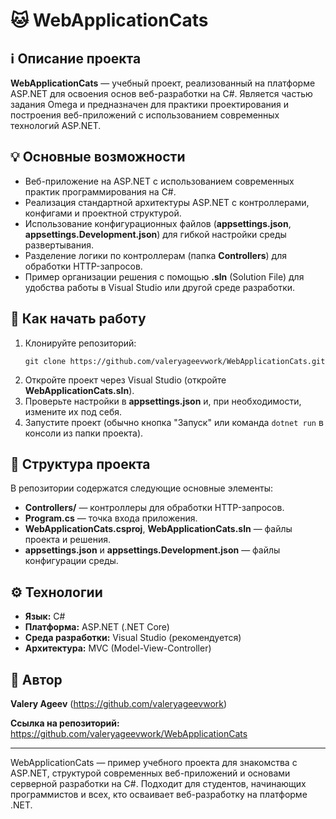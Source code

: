 <h1>🐱 WebApplicationCats</h1>
<h2>ℹ️ Описание проекта</h2>
<p><strong>WebApplicationCats</strong> — учебный проект, реализованный на платформе ASP.NET для освоения основ веб-разработки на C#. Является частью задания Omega и предназначен для практики проектирования и построения веб-приложений с использованием современных технологий ASP.NET.</p>
<h2>💡 Основные возможности</h2>
<ul>
<li>Веб-приложение на ASP.NET с использованием современных практик программирования на C#.</li>
<li>Реализация стандартной архитектуры ASP.NET с контроллерами, конфигами и проектной структурой.</li>
<li>Использование конфигурационных файлов (<strong>appsettings.json</strong>, <strong>appsettings.Development.json</strong>) для гибкой настройки среды развертывания.</li>
<li>Разделение логики по контроллерам (папка <strong>Controllers</strong>) для обработки HTTP-запросов.</li>
<li>Пример организации решения с помощью <strong>.sln</strong> (Solution File) для удобства работы в Visual Studio или другой среде разработки.</li>
</ul>
<h2>🚀 Как начать работу</h2>
<ol>
<li>Клонируйте репозиторий:<pre><code>git clone https://github.com/valeryageevwork/WebApplicationCats.git
</code></pre>
</li>
<li>Откройте проект через Visual Studio (откройте <strong>WebApplicationCats.sln</strong>).</li>
<li>Проверьте настройки в <strong>appsettings.json</strong> и, при необходимости, измените их под себя.</li>
<li>Запустите проект (обычно кнопка "Запуск" или команда <code>dotnet run</code> в консоли из папки проекта).</li>
</ol>
<h2>📂 Структура проекта</h2>
<p>В репозитории содержатся следующие основные элементы:</p>
<ul>
<li><strong>Controllers/</strong> — контроллеры для обработки HTTP-запросов.</li>
<li><strong>Program.cs</strong> — точка входа приложения.</li>
<li><strong>WebApplicationCats.csproj</strong>, <strong>WebApplicationCats.sln</strong> — файлы проекта и решения.</li>
<li><strong>appsettings.json</strong> и <strong>appsettings.Development.json</strong> — файлы конфигурации среды.</li>
</ul>
<h2>⚙️ Технологии</h2>
<ul>
<li><strong>Язык:</strong> C#</li>
<li><strong>Платформа:</strong> ASP.NET (.NET Core)</li>
<li><strong>Среда разработки:</strong> Visual Studio (рекомендуется)</li>
<li><strong>Архитектура:</strong> MVC (Model-View-Controller)</li>
</ul>
<h2>👤 Автор</h2>
<p><strong>Valery Ageev</strong> (<a href="https://github.com/valeryageevwork">https://github.com/valeryageevwork</a>)</p>
<p><strong>Ссылка на репозиторий:</strong><br><a href="https://github.com/valeryageevwork/WebApplicationCats">https://github.com/valeryageevwork/WebApplicationCats</a></p>
<hr>
<p>WebApplicationCats — пример учебного проекта для знакомства с ASP.NET, структурой современных веб-приложений и основами серверной разработки на C#. Подходит для студентов, начинающих программистов и всех, кто осваивает веб-разработку на платформе .NET.</p>
